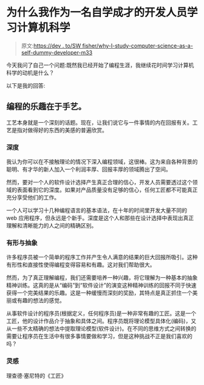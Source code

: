 # 为什么我作为一名自学成才的开发人员学习计算机科学

> 原文:[https://dev . to/SW fisher/why-I-study-computer-science-as-a-self-dummy-developer-m33](https://dev.to/swfisher/why-i-study-computer-science-as-a-self-taught-developer-m33)

今天我问了自己一个问题:既然我已经开始了编程生涯，我继续花时间学习计算机科学的动机是什么？

以下是我的回答:

## [](#the-joy-in-programming-is-about-craft)编程的乐趣在于手艺。

工艺本身就是一个深刻的话题。现在，让我们说它与一件事情的内在回报有关。工艺是指对做得好的东西的美感的普遍欣赏。

### [](#depth)深度

我认为你可以在不接触理论的情况下深入编程领域，这很棒。这为来自各种背景的聪明、有才华的新人加入一个利润丰厚、回报丰厚的领域腾出了空间。

然而，要对一个人的软件设计选择产生真正合理的信心，开发人员需要透过这个领域的表面看到它的深度。如果对产品质量没有足够的信心，任何工匠都不可能真正充分享受他们的工作。

一个人可以学习十几种编程语言的基本语法，在十年的时间里开发大量不同的 web 应用程序，但永远是个新手。深度是这个人和那些在设计选择中表现出真正理解和清晰能力的人之间的精确区别。

### [](#tangibility-and-abstraction)有形与抽象

许多程序员被一个简单的程序工作并产生令人满意的结果的巨大回报所吸引。这种有形性和直接性使得编程变得容易和有趣。这对我们帮助很大。

然而，为了真正理解编程，我们还需要培养一种兴趣，将它理解为一种基本的抽象精神训练。这真的是从“编码”到“软件设计”的演变这种精神训练的回报不同于快速获得一个完美结果的乐趣。这是一种缓慢而深刻的奖励，其特点是真正抓住一个美丽或有趣的想法的感觉。

从事软件设计的程序员(根据定义，任何程序员)是一种非常有趣的工匠。这是一个工匠，他的设计作品介于抽象和具体之间。程序员既将理论模型具体化(编码)，又从一些不太精确的想法中提取理论模型(软件设计)。在不同的思维方式之间转换的需要让程序员在生活中有很多事情要做和学习，但是这种挑战不正是我们喜欢的吗？

### [](#inspiration)灵感

理查德·塞尼特的《工匠》